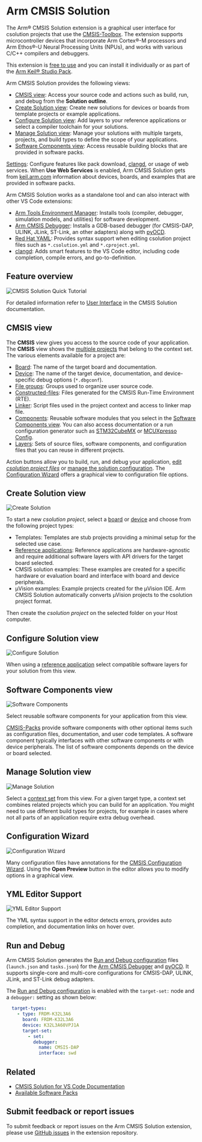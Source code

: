 # Arm CMSIS Solution

The Arm® CMSIS Solution extension is a graphical user interface for csolution projects that use the [CMSIS-Toolbox](https://open-cmsis-pack.github.io/cmsis-toolbox/). The extension supports microcontroller devices that incorporate Arm Cortex®-M processors and Arm Ethos®-U Neural Processing Units (NPUs), and works with various C/C++ compilers and debuggers. 

This extension is [free to use](https://marketplace.visualstudio.com/items/Arm.cmsis-csolution/license) and you can install it individually or as part of the [Arm Keil® Studio Pack](https://marketplace.visualstudio.com/items?itemName=Arm.keil-studio-pack).

Arm CMSIS Solution provides the following views:

- [CMSIS view](#cmsis-view): Access your source code and actions such as build, run, and debug from the **Solution outline**.
- [Create Solution view](#create-solution-view): Create new solutions for devices or boards from template projects or example applications.
- [Configure Solution view](#configure-solution-view): Add layers to your reference applications or select a compiler toolchain for your solutions.
- [Manage Solution view](#manage-solution-view): Manage your solutions with multiple targets, projects, and build types to define the scope of your applications.
- [Software Components view](#software-components-view): Access reusable building blocks that are provided in software packs.

[Settings](https://mdk-packs.github.io/vscode-cmsis-solution-docs/configuration.html#configure-the-extension): Configure features like pack download, [clangd](https://marketplace.visualstudio.com/items?itemName=llvm-vs-code-extensions.vscode-clangd), or usage of web services. When **Use Web Services** is enabled, Arm CMSIS Solution gets from [keil.arm.com](https://www.keil.arm.com/packs/) information about devices, boards, and examples that are provided in software packs.

Arm CMSIS Solution works as a standalone tool and can also interact with other VS Code extensions:

- [Arm Tools Environment Manager](https://marketplace.visualstudio.com/items?itemName=Arm.environment-manager): Installs tools (compiler, debugger, simulation models, and utilities) for software development.
- [Arm CMSIS Debugger](https://marketplace.visualstudio.com/items?itemName=Arm.vscode-cmsis-debugger): Installs a GDB-based debugger (for CMSIS-DAP, ULINK, JLink, ST-Link, an other adapters) along with [pyOCD](https://pyocd.io/).
- [Red Hat YAML](https://marketplace.visualstudio.com/items?itemName=redhat.vscode-yaml): Provides syntax support when editing csolution project files such as `*.csolution.yml` and `*.cproject.yml`.
- [clangd](https://marketplace.visualstudio.com/items?itemName=llvm-vs-code-extensions.vscode-clangd): Adds smart features to the VS Code editor, including code completion, compile errors, and go-to-definition.

## Feature overview

![CMSIS Solution Quick Tutorial](./docs/videos/MDK6_Productivity.gif)

For detailed information refer to [User Interface](https://mdk-packs.github.io/vscode-cmsis-solution-docs/userinterface.html) in the CMSIS Solution documentation.

## CMSIS view

The **CMSIS** view gives you access to the source code of your application. The **CMSIS** view shows the [multiple projects](https://open-cmsis-pack.github.io/cmsis-toolbox/build-overview/#project-setup-for-related-projects) that belong to the context set. The various elements available for a project are:

- [Board](https://open-cmsis-pack.github.io/cmsis-toolbox/YML-Input-Format/#board): The name of the target board and documentation.
- [Device](https://open-cmsis-pack.github.io/cmsis-toolbox/YML-Input-Format/#device): The name of the target device, documentation, and device-specific debug options (`*.dbgconf`).
- [File groups](https://open-cmsis-pack.github.io/cmsis-toolbox/YML-Input-Format/#groups): Groups used to organize user source code.
- [Constructed-files](https://open-cmsis-pack.github.io/cmsis-toolbox/build-overview/#rte_componentsh): Files generated for the CMSIS Run-Time Environment (RTE).
- [Linker](https://open-cmsis-pack.github.io/cmsis-toolbox/build-overview/#linker-script-management): Script files used in the project context and access to linker map file.
- [Components](https://open-cmsis-pack.github.io/cmsis-toolbox/CreateApplications/#software-components): Reusable software modules that you select in the [Software Components view](#software-components-view). You can also access documentation or a run configuration generator such as [STM32CubeMX](https://open-cmsis-pack.github.io/cmsis-toolbox/CubeMX/) or [MCUXpresso Config](https://open-cmsis-pack.github.io/cmsis-toolbox/MCUXpressoConfig/).
- [Layers](https://open-cmsis-pack.github.io/cmsis-toolbox/build-overview/#software-layers): Sets of source files, software components, and configuration files that you can reuse in different projects.

Action buttons allow you to build, run, and debug your application, [edit *csolution project files*](#yml-editor-support) or [manage the solution configuration](#manage-solution-view). The [Configuration Wizard](#configuration-wizard) offers a graphical view to configuration file options.

## Create Solution view

![Create Solution](https://github.com/ARM-software/vscode-cmsis-csolution/raw/main/docs/images/CreateNewSolution.png)

To start a new *csolution project*, select a [board](https://www.keil.arm.com/boards/) or [device](https://www.keil.arm.com/devices/) and choose from the following project types:

- Templates: Templates are stub projects providing a minimal setup for the selected use case.
- [Reference applications](https://open-cmsis-pack.github.io/cmsis-toolbox/ReferenceApplications/): Reference applications are hardware-agnostic and require additional software layers with API drivers for the target board selected.
- CMSIS solution examples: These examples are created for a specific hardware or evaluation board and interface with board and device peripherals.
- µVision examples: Example projects created for the µVision IDE. Arm CMSIS Solution automatically converts µVision projects to the csolution project format.

Then create the *csolution project* on the selected folder on your Host computer.

## Configure Solution view

![Configure Solution](https://github.com/ARM-software/vscode-cmsis-csolution/raw/main/docs/images/ConfigureSolution.png)

When using a [reference application](https://open-cmsis-pack.github.io/cmsis-toolbox/ReferenceApplications/) select compatible software layers for your solution from this view.

## Software Components view

![Software Components](https://github.com/ARM-software/vscode-cmsis-csolution/raw/main/docs/images/SoftwareComponents.png)

Select reusable software components for your application from this view.

[CMSIS-Packs](https://open-cmsis-pack.github.io/Open-CMSIS-Pack-Spec/main/html/index.html) provide software components with other optional items such as configuration files, documentation, and user code templates. A software component typically interfaces with other software components or with device peripherals. The list of software components depends on the device or board selected.

## Manage Solution view

![Manage Solution](https://github.com/ARM-software/vscode-cmsis-csolution/raw/main/docs/images/ManageSolution.png)

Select a [context set](https://open-cmsis-pack.github.io/cmsis-toolbox/build-overview/#working-with-context-set) from this view. For a given target type, a context set combines related projects which you can build for an application. You might need to use different build types for projects, for example in cases where not all parts of an application require extra debug overhead.

## Configuration Wizard

![Configuration Wizard](https://github.com/ARM-software/vscode-cmsis-csolution/raw/main/docs/images/ConfigWizard.png)

Many configuration files have annotations for the [CMSIS Configuration Wizard](https://open-cmsis-pack.github.io/Open-CMSIS-Pack-Spec/main/html/configWizard.html). Using the **Open Preview** button in the editor allows you to modify options in a graphical view.

## YML Editor Support

![YML Editor Support](https://github.com/ARM-software/vscode-cmsis-csolution/raw/main/docs/images/SyntaxYML.png)

The YML syntax support in the editor detects errors, provides auto completion, and documentation links on hover over.

## Run and Debug

Arm CMSIS Solution generates the [Run and Debug configuration](https://mdk-packs.github.io/vscode-cmsis-solution-docs/conf_debug.html) files (`launch.json` and `tasks.json`) for the [Arm CMSIS Debugger](https://marketplace.visualstudio.com/items?itemName=Arm.vscode-cmsis-debugger) and [pyOCD](https://pyocd.io/). It supports single-core and multi-core configurations for CMSIS-DAP, ULINK, JLink, and ST-Link debug adapters.

The [Run and Debug configuration](https://mdk-packs.github.io/vscode-cmsis-solution-docs/configuration.html#configure-run-and-debug) is enabled with the `target-set:` node and a `debugger:` setting as shown below:

```yml
  target-types:
    - type: FRDM-K32L3A6
      board: FRDM-K32L3A6
      device: K32L3A60VPJ1A
      target-set:
        - set:
          debugger:
            name: CMSIS-DAP
            interface: swd
```

## Related

- [CMSIS Solution for VS Code Documentation](https://mdk-packs.github.io/vscode-cmsis-solution-docs/)
- [Available Software Packs](https://www.keil.arm.com/packs/)

## Submit feedback or report issues

To submit feedback or report issues on the Arm CMSIS Solution extension, please use [GitHub issues](https://github.com/ARM-software/vscode-cmsis-csolution/issues) in the extension repository.
